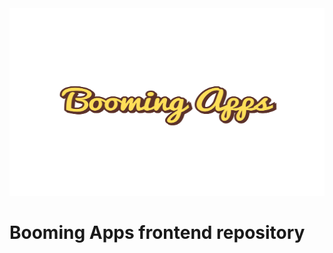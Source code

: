 
<img src="https://github.com/danmcgill6/booming-mobile-beta/blob/master/assets/images/FullColor_1280x1024.svg" width="800" height="300">

# Booming Apps frontend repository

